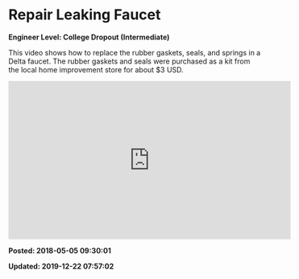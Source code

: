 # Repair Leaking Faucet

**Engineer Level: College Dropout (Intermediate)** 

This video shows how to replace the rubber gaskets, seals, and springs in a 
Delta faucet. The rubber gaskets and seals were purchased as a kit from the 
local home improvement store for about $3 USD.
 
<iframe width="560" height="315" src="https://www.youtube.com/embed/iZXuz589z9I" 
frameborder="0" allow="autoplay; encrypted-media" allowfullscreen=""></iframe>

**Posted: 2018-05-05 09:30:01** 

**Updated: 2019-12-22 07:57:02** 


